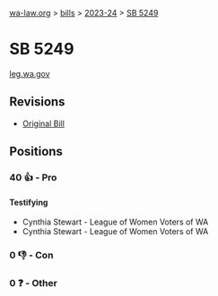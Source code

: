 [wa-law.org](/) > [bills](/bills/) > [2023-24](/bills/2023-24) > [SB 5249](/bills/2023-24/sb/5249/)

# SB 5249
[leg.wa.gov](https://app.leg.wa.gov/billsummary?BillNumber=5249&Year=2023&Initiative=false)

## Revisions
* [Original Bill](1/)

## Positions
### 40 👍 - Pro
#### Testifying
* Cynthia Stewart - League of Women Voters of WA
* Cynthia Stewart - League of Women Voters of WA

### 0 👎 - Con

### 0 ❓ - Other
